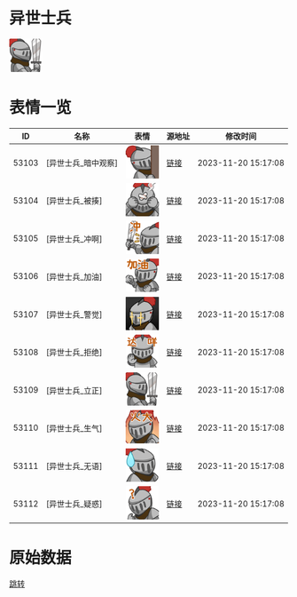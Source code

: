 # 异世士兵

<img src="./cover.png" height="60" alt="cover" />

# 表情一览

|ID|名称|表情|源地址|修改时间|
|----|----|----|----|----|
|53103|[异世士兵_暗中观察]|<img src="./pic/053103_%5B异世士兵_暗中观察%5D.png" height="60" alt="暗中观察"/>|[链接](https://i0.hdslb.com/bfs/emote/cff4f851f0861a6d427d39fad89e68c22eff6a41.png)|2023-11-20 15:17:08|
|53104|[异世士兵_被揍]|<img src="./pic/053104_%5B异世士兵_被揍%5D.png" height="60" alt="被揍"/>|[链接](https://i0.hdslb.com/bfs/emote/7e1770c5f28d18f19a65206786560d3687ccd526.png)|2023-11-20 15:17:08|
|53105|[异世士兵_冲啊]|<img src="./pic/053105_%5B异世士兵_冲啊%5D.png" height="60" alt="冲啊"/>|[链接](https://i0.hdslb.com/bfs/emote/9a3760376a67443ca3592f7a131e1a8901570711.png)|2023-11-20 15:17:08|
|53106|[异世士兵_加油]|<img src="./pic/053106_%5B异世士兵_加油%5D.png" height="60" alt="加油"/>|[链接](https://i0.hdslb.com/bfs/emote/e26a0b36a493834a9cdacd3951c70755394dcfe3.png)|2023-11-20 15:17:08|
|53107|[异世士兵_警觉]|<img src="./pic/053107_%5B异世士兵_警觉%5D.png" height="60" alt="警觉"/>|[链接](https://i0.hdslb.com/bfs/emote/18ac703cf11655090f8a9222d6838e13b125bff6.png)|2023-11-20 15:17:08|
|53108|[异世士兵_拒绝]|<img src="./pic/053108_%5B异世士兵_拒绝%5D.png" height="60" alt="拒绝"/>|[链接](https://i0.hdslb.com/bfs/emote/e47f5881c46124d9fad20f78321b9d3d04ffac2a.png)|2023-11-20 15:17:08|
|53109|[异世士兵_立正]|<img src="./pic/053109_%5B异世士兵_立正%5D.png" height="60" alt="立正"/>|[链接](https://i0.hdslb.com/bfs/emote/481b2032bc0c2138e7eb5117a1d1dc4425825a20.png)|2023-11-20 15:17:08|
|53110|[异世士兵_生气]|<img src="./pic/053110_%5B异世士兵_生气%5D.png" height="60" alt="生气"/>|[链接](https://i0.hdslb.com/bfs/emote/aa9136ba1e9ecefadde2f8e522370818836cad49.png)|2023-11-20 15:17:08|
|53111|[异世士兵_无语]|<img src="./pic/053111_%5B异世士兵_无语%5D.png" height="60" alt="无语"/>|[链接](https://i0.hdslb.com/bfs/emote/c641f736919c9a653ff8693bf1844dd3cef52e6d.png)|2023-11-20 15:17:08|
|53112|[异世士兵_疑惑]|<img src="./pic/053112_%5B异世士兵_疑惑%5D.png" height="60" alt="疑惑"/>|[链接](https://i0.hdslb.com/bfs/emote/0123f3674323f35a546d6a5961a887ade371bd34.png)|2023-11-20 15:17:08|

# 原始数据

[跳转](./raw.json)

